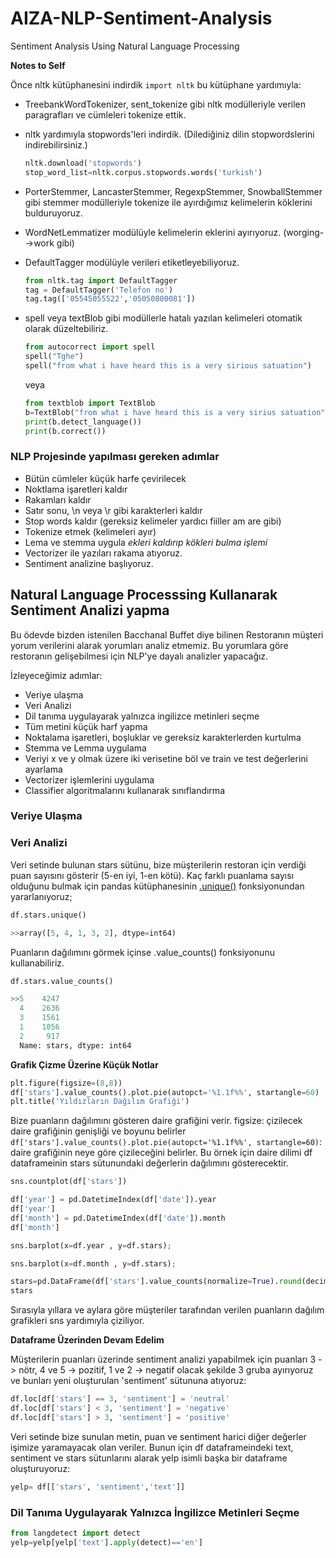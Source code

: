 # AIZA-NLP-Sentiment-Analysis
Sentiment Analysis Using Natural Language Processing

**Notes to Self**

Önce nltk kütüphanesini indirdik `import nltk` bu kütüphane yardımıyla:

- TreebankWordTokenizer, sent_tokenize gibi nltk modülleriyle verilen paragrafları ve cümleleri tokenize ettik.
 
- nltk yardımıyla stopwords'leri indirdik. (Dilediğiniz dilin stopwordslerini indirebilirsiniz.)
    ```python
    nltk.download('stopwords')
    stop_word_list=nltk.corpus.stopwords.words('turkish')
    ```
    
- PorterStemmer, LancasterStemmer, RegexpStemmer, SnowballStemmer gibi stemmer modülleriyle tokenize ile ayırdığımız kelimelerin köklerini bulduruyoruz.

- WordNetLemmatizer modülüyle kelimelerin eklerini ayırıyoruz. (worging-->work gibi)

- DefaultTagger  modülüyle verileri etiketleyebiliyoruz.
    ```python
    from nltk.tag import DefaultTagger
    tag = DefaultTagger('Telefon no')
    tag.tag(['05545055522','05050800081'])
    ```
- spell veya textBlob gibi modüllerle hatalı yazılan kelimeleri otomatik olarak düzeltebiliriz.
    ```python
    from autocorrect import spell
    spell("Tghe")
    spell("from what i have heard this is a very sirious satuation")
    ```
    veya
    ```python
    from textblob import TextBlob
    b=TextBlob("from what i have heard this is a very sirius satuation")
    print(b.detect_language())
    print(b.correct())
    ```

### NLP Projesinde yapılması gereken adımlar
* Bütün cümleler küçük harfe çevirilecek
* Noktlama işaretleri kaldır
* Rakamları kaldır
* Satır sonu, \n veya \r gibi karakterleri kaldır
* Stop words kaldır (gereksiz kelimeler yardıcı fiiller am are gibi) 
* Tokenize etmek (kelimeleri ayır)
* Lema ve stemma uygula *ekleri kaldırıp kökleri bulma işlemi*
* Vectorizer ile yazıları rakama atıyoruz.
* Sentiment analizine başlıyoruz.

## Natural Language Processsing Kullanarak Sentiment Analizi yapma

 Bu ödevde bizden istenilen Bacchanal Buffet diye bilinen Restoranın müşteri yorum verilerini alarak yorumları analiz etmemiz. Bu yorumlara göre restoranın gelişebilmesi için NLP'ye dayalı analizler yapacağız.
 
 İzleyeceğimiz adımlar:
 
 - Veriye ulaşma
 - Veri Analizi
 - Dil tanıma uygulayarak yalnızca ingilizce metinleri seçme
 - Tüm metini küçük harf yapma
 - Noktalama işaretleri, boşluklar ve gereksiz karakterlerden kurtulma
 - Stemma ve Lemma uygulama
 - Veriyi x ve y olmak üzere iki verisetine böl ve train ve test değerlerini ayarlama
 - Vectorizer işlemlerini uygulama
 - Classifier algoritmalarını kullanarak sınıflandırma
### Veriye Ulaşma

### Veri Analizi

Veri setinde bulunan stars sütünu, bize müşterilerin restoran için verdiği puan sayısını gösterir (5-en iyi, 1-en kötü). Kaç farklı puanlama sayısı olduğunu bulmak için pandas kütüphanesinin [.unique()](https://pandas.pydata.org/pandas-docs/stable/reference/api/pandas.unique.html) fonksiyonundan yararlanıyoruz;
```python
df.stars.unique()

>>array([5, 4, 1, 3, 2], dtype=int64)
```
Puanların dağılımını görmek içinse .value_counts() fonksiyonunu kullanabiliriz.

```python
df.stars.value_counts()

>>5    4247
  4    2636
  3    1561
  1    1056
  2     917
  Name: stars, dtype: int64
  ```
**Grafik Çizme Üzerine Küçük Notlar**

  ```python
  plt.figure(figsize=(8,8))
  df['stars'].value_counts().plot.pie(autopct='%1.1f%%', startangle=60)
  plt.title('Yıldızların Dağılım Grafiği')
```
Bize puanların dağılımını gösteren daire grafiğini verir.
figsize: çizilecek daire grafiğinin genişliği ve boyunu belirler
 `df['stars'].value_counts().plot.pie(autopct='%1.1f%%', startangle=60)`: daire grafiğinin neye göre çizileceğini belirler. Bu örnek için daire dilimi df dataframeinin stars sütunundaki değerlerin dağılımını gösterecektir. 
 
```python
sns.countplot(df['stars'])

df['year'] = pd.DatetimeIndex(df['date']).year
df['year']
df['month'] = pd.DatetimeIndex(df['date']).month
df['month']

sns.barplot(x=df.year , y=df.stars);

sns.barplot(x=df.month , y=df.stars);

stars=pd.DataFrame(df['stars'].value_counts(normalize=True).round(decimals=2))
stars
```
Sırasıyla  yıllara ve aylara göre müşteriler tarafından verilen puanların dağılım grafikleri sns yardımıyla çiziliyor.

**Dataframe Üzerinden Devam Edelim**

Müşterilerin puanları üzerinde sentiment analizi yapabilmek için puanları 3 -> nötr, 4 ve 5 -> pozitif, 1 ve 2 -> negatif olacak şekilde 3 gruba ayırıyoruz ve bunları yeni oluşturulan 'sentiment' sütununa atıyoruz:

```python
df.loc[df['stars'] == 3, 'sentiment'] = 'neutral' 
df.loc[df['stars'] < 3, 'sentiment'] = 'negative' 
df.loc[df['stars'] > 3, 'sentiment'] = 'positive'
```

Veri setinde bize sunulan metin, puan ve sentiment harici diğer değerler işimize yaramayacak olan veriler. Bunun için df dataframeindeki text, sentiment ve stars sütunlarını alarak yelp isimli başka bir dataframe oluşturuyoruz:

```python
yelp= df[['stars', 'sentiment','text']]
```
### Dil Tanıma Uygulayarak Yalnızca İngilizce Metinleri Seçme

```python
from langdetect import detect
yelp=yelp[yelp['text'].apply(detect)=='en']
```




